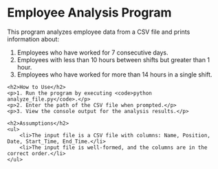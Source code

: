 <h1>Employee Analysis Program</h1>
    <p>This program analyzes employee data from a CSV file and prints information about:</p>
    <ol>
        <li>Employees who have worked for 7 consecutive days.</li>
        <li>Employees with less than 10 hours between shifts but greater than 1 hour.</li>
        <li>Employees who have worked for more than 14 hours in a single shift.</li>
    </ol>

    <h2>How to Use</h2>
    <p>1. Run the program by executing <code>python analyze_file.py</code>.</p>
    <p>2. Enter the path of the CSV file when prompted.</p>
    <p>3. View the console output for the analysis results.</p>

    <h2>Assumptions</h2>
    <ul>
        <li>The input file is a CSV file with columns: Name, Position, Date, Start_Time, End_Time.</li>
        <li>The input file is well-formed, and the columns are in the correct order.</li>
    </ul>